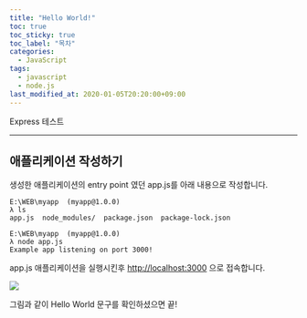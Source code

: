 ```yaml
---
title: "Hello World!"
toc: true
toc_sticky: true
toc_label: "목차"
categories:
  - JavaScript
tags:
  - javascript
  - node.js
last_modified_at: 2020-01-05T20:20:00+09:00
---
```

Express 테스트

---
## 애플리케이션 작성하기
생성한 애플리케이션의 entry point 였던 app.js를 아래 내용으로 작성합니다.

<script src="https://gist.github.com/choco0908/502733f463efa7a1b4a95c26baee727d.js"></script>

```
E:\WEB\myapp  (myapp@1.0.0)
λ ls
app.js  node_modules/  package.json  package-lock.json

E:\WEB\myapp  (myapp@1.0.0)
λ node app.js
Example app listening on port 3000!
```
app.js 애플리케이션을 실행시킨후 [http://localhost:3000](http://localhost:3000) 으로 접속합니다.

<img src='{{ "/assets/images/javascript/nodejs-express-start-1.png" | absolute_url }}'>

그림과 같이 Hello World 문구를 확인하셨으면 끝!
